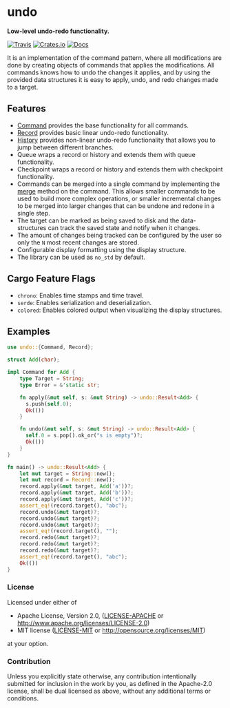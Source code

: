 # undo

**Low-level undo-redo functionality.**

[![Travis](https://travis-ci.com/evenorog/undo.svg?branch=master)](https://travis-ci.com/evenorog/undo)
[![Crates.io](https://img.shields.io/crates/v/undo.svg)](https://crates.io/crates/undo)
[![Docs](https://docs.rs/undo/badge.svg)](https://docs.rs/undo)

It is an implementation of the command pattern, where all modifications are done
by creating objects of commands that applies the modifications. All commands knows
how to undo the changes it applies, and by using the provided data structures
it is easy to apply, undo, and redo changes made to a target.

## Features

* [Command](https://docs.rs/undo/latest/undo/trait.Command.html) provides the base functionality for all commands.
* [Record](https://docs.rs/undo/latest/undo/struct.Record.html) provides basic linear undo-redo functionality.
* [History](https://docs.rs/undo/latest/undo/struct.History.html) provides non-linear undo-redo functionality that allows you to jump between different branches.
* Queue wraps a record or history and extends them with queue functionality.
* Checkpoint wraps a record or history and extends them with checkpoint functionality.
* Commands can be merged into a single command by implementing the
  [merge](https://docs.rs/undo/latest/undo.Command.html#method.merge) method on the command.
  This allows smaller commands to be used to build more complex operations, or smaller incremental changes to be
  merged into larger changes that can be undone and redone in a single step.
* The target can be marked as being saved to disk and the data-structures can track the saved state and notify
  when it changes.
* The amount of changes being tracked can be configured by the user so only the `N` most recent changes are stored.
* Configurable display formatting using the display structure.
* The library can be used as `no_std` by default.

## Cargo Feature Flags

* `chrono`: Enables time stamps and time travel.
* `serde`: Enables serialization and deserialization.
* `colored`: Enables colored output when visualizing the display structures.

## Examples

```rust
use undo::{Command, Record};

struct Add(char);

impl Command for Add {
    type Target = String;
    type Error = &'static str;

    fn apply(&mut self, s: &mut String) -> undo::Result<Add> {
      s.push(self.0);
      Ok(())
    }

    fn undo(&mut self, s: &mut String) -> undo::Result<Add> {
      self.0 = s.pop().ok_or("s is empty")?;
      Ok(())
    }
}

fn main() -> undo::Result<Add> {
    let mut target = String::new();
    let mut record = Record::new();
    record.apply(&mut target, Add('a'))?;
    record.apply(&mut target, Add('b'))?;
    record.apply(&mut target, Add('c'))?;
    assert_eq!(record.target(), "abc");
    record.undo(&mut target)?;
    record.undo(&mut target)?;
    record.undo(&mut target)?;
    assert_eq!(record.target(), "");
    record.redo(&mut target)?;
    record.redo(&mut target)?;
    record.redo(&mut target)?;
    assert_eq!(record.target(), "abc");
    Ok(())
}
```

### License

Licensed under either of

* Apache License, Version 2.0, ([LICENSE-APACHE](LICENSE-APACHE) or http://www.apache.org/licenses/LICENSE-2.0)
* MIT license ([LICENSE-MIT](LICENSE-MIT) or http://opensource.org/licenses/MIT)

at your option.

### Contribution

Unless you explicitly state otherwise, any contribution intentionally submitted
for inclusion in the work by you, as defined in the Apache-2.0 license, shall be dual licensed as above, without any
additional terms or conditions.
